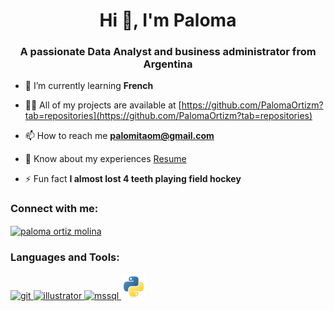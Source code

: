 <h1 align="center">Hi 👋, I'm Paloma</h1>
<h3 align="center">A passionate Data Analyst and business administrator from Argentina</h3>

- 🌱 I’m currently learning **French**

- 👨‍💻 All of my projects are available at [https://github.com/PalomaOrtizm?tab=repositories](https://github.com/PalomaOrtizm?tab=repositories)

- 📫 How to reach me **palomitaom@gmail.com**

- 📄 Know about my experiences [Resume](https://www.canva.com/design/DAGJtYu7z1A/0GUj66mHjCH0DZ_8nwF0Og/view?utm_content=DAGJtYu7z1A&utm_campaign=designshare&utm_medium=link&utm_source=editor)

- ⚡ Fun fact **I almost lost 4 teeth playing field hockey**

<h3 align="left">Connect with me:</h3>
<p align="left">
<a href="https://linkedin.com/in/paloma ortiz molina" target="blank"><img align="center" src="https://raw.githubusercontent.com/rahuldkjain/github-profile-readme-generator/master/src/images/icons/Social/linked-in-alt.svg" alt="paloma ortiz molina" height="30" width="40" /></a>
</p>

<h3 align="left">Languages and Tools:</h3>
<p align="left"> <a href="https://git-scm.com/" target="_blank" rel="noreferrer"> <img src="https://www.vectorlogo.zone/logos/git-scm/git-scm-icon.svg" alt="git" width="40" height="40"/> </a> <a href="https://www.adobe.com/in/products/illustrator.html" target="_blank" rel="noreferrer"> <img src="https://www.vectorlogo.zone/logos/adobe_illustrator/adobe_illustrator-icon.svg" alt="illustrator" width="40" height="40"/> </a> <a href="https://www.microsoft.com/en-us/sql-server" target="_blank" rel="noreferrer"> <img src="https://www.svgrepo.com/show/303229/microsoft-sql-server-logo.svg" alt="mssql" width="40" height="40"/> </a> <a href="https://www.python.org" target="_blank" rel="noreferrer"> <img src="https://raw.githubusercontent.com/devicons/devicon/master/icons/python/python-original.svg" alt="python" width="40" height="40"/> </a> </p>

